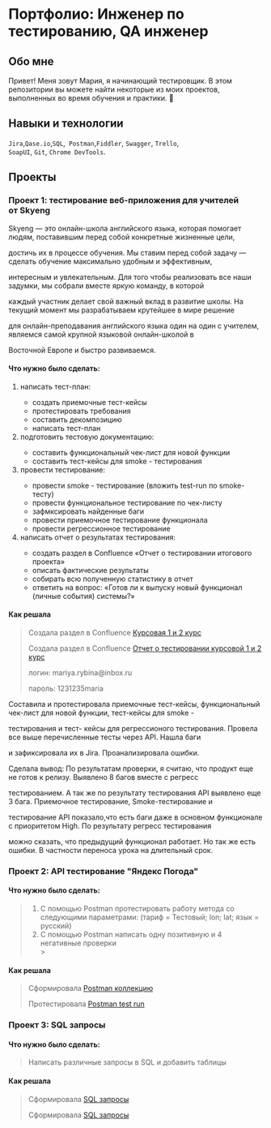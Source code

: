 # Портфолио: Инженер по тестированию, QA инженер

## Обо мне
Привет! Меня зовут Мария, я начинающий тестировщик.
В этом репозитории вы можете найти некоторые из моих проектов, выполненных во время обучения и практики. 👋

## Навыки и технологии

``Jira``,``Qase.io``,``SQL``,`` Postman``,``Fiddler``, ``Swagger``, ``Trello``, <br>
``SoapUI``, ``Git``, ``Chrome DevTools``.

## Проекты



### Проект 1: тестирование веб-приложения для учителей от Skyeng 

<p> Skyeng — это онлайн-школа английского языка, которая помогает людям, поставившим перед собой конкретные жизненные цели, </p>
<p> достичь их в процессе обучения. Мы ставим перед собой задачу — сделать обучение максимально удобным и эффективным, </p>
<p> интересным и увлекательным. Для того чтобы реализовать все наши задумки, мы собрали вместе яркую команду, в которой  </p> 
<p> каждый участник делает свой важный вклад в развитие школы. На текущий момент мы разрабатываем крутейшее в мире решение </p> 
<p> для онлайн-преподавания английского языка один на один с учителем, являемся самой крупной языковой онлайн-школой в </p> 
<p> Восточной Европе и быстро развиваемся.</p> 





#### Что нужно было сделать:


 <ol>

  
 <li>написать тест-план: </li>
  
 - создать приемочные тест-кейсы
 - протестировать требования
 - составить декомпозицию
 - написать тест-план

 <li>подготовить тестовую документацию: </li>

 - составить функциональный чек-лист для новой функции
 - составить тест-кейсы для smoke - тестирования
  
 <li>провести тестирование: </li>

 - провести smoke - тестирование (вложить  test-run по smoke-тесту)
- провести функциональное тестирование по чек-листу
 - зафмксировать найденные баги
 - провести приемочное тестирование функционала
 - провести регрессионное тестирование

 <li>написать отчет о результатах тестирования: </li>

 - создать раздел в Confluence «Отчет о тестировании итогового проекта»
 - описать фактические результаты
 - cобирать всю полученную статистику в отчет
 - ответить на вопрос: «Готов ли к выпуску новый функционал (личные события) системы?»
   
 </ol>


#### Как решала

> Создала раздел в Confluence [Курсовая 1 и 2 курс](https://qa-bug-report-skypro.atlassian.net/wiki/spaces/~63e16f79010d356379741055/pages/1409025/1+2)
>
> Создала раздел в Confluence [Отчет о тестировании курсовой 1 и 2 курс](https://qa-bug-report-skypro.atlassian.net/wiki/spaces/~63e16f79010d356379741055/pages/4292609)
>
> <p> логин: mariya.rybina@inbox.ru </p>
> <p> пароль: 1231235maria </p>

<p> Cоставила и протестировала приемочные тест-кейсы, функциональный чек-лист для новой функции, тест-кейсы для smoke - </p>
<p> тестирования и тест- кейсы для регрессионого тестирования. Провела все выше перечисленные тесты через API. Нашла баги </p>
<p> и зафиксировала их в Jira. Проанализировала ошибки. </p>
<p> Сделала вывод: По результатам проверки, я считаю, что продукт еще не готов к релизу. Выявлено 8 багов вместе с регресс </p>
<p> тестированием. А так же по результату тестирования API выявлено еще 3 бага. Приемочное тестирование, Smoke-тестирование и </p>
<p> тестирование API показало,что есть баги даже в основном функционале с приоритетом High.  По результату регресс тестирования </p>
<p> можно сказать, что предыдущий функционал работает. Но так же есть ошибки. В частности переноса урока на длительный срок. </p>



### Проект 2: API тестирование "Яндекс Погода" 


 
 
#### Что нужно было сделать:




> <ol>
> <li> С помощью Postman протестировать работу метода со следующими параметрами: (тариф = Тестовый; lon; lat; язык = русский) </li>
>
> <li> С помощью Postman написать одну позитивную и 4 негативные проверки </li>
>> </ol>




#### Как решала


> Сформировала [Postman коллекцию](https://drive.google.com/file/d/1vxPpzWrF2anULJaKjeU_66qQxtvkRprK/view?usp=sharing)
>
> Протестировала [Postman test run](https://drive.google.com/file/d/1xbGV8Px3OPef0XJW_2cve5zYTWQFnm94/view?usp=sharing)
>





### Проект 3: SQL запросы 






#### Что нужно было сделать:





>  Написать различные запросы в SQL и добавить таблицы 


 
 
 #### Как решала 





> Сформировала [SQL запросы](https://drive.google.com/file/d/11bKA_U8Cp47Fj_CYOBEhAl_5lsvnis57/view?usp=sharing)
>
> Сформировала [SQL запросы](https://drive.google.com/file/d/1BqXjJHP0jUC9i1vnHW8JrDzLrIhDP3iB/view?usp=sharing)
>





